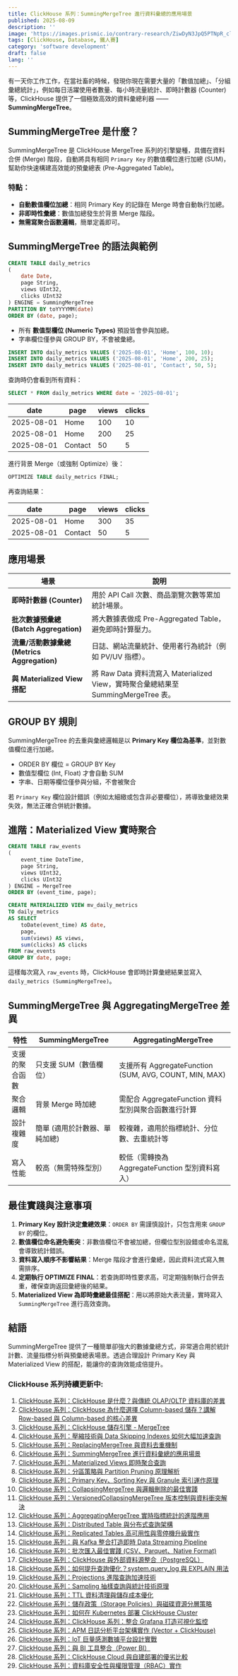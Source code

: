 ```yaml
---
title: ClickHouse 系列：SummingMergeTree 進行資料彙總的應用場景
published: 2025-08-09
description: ''
image: 'https://images.prismic.io/contrary-research/ZiwDyN3JpQ5PTNpR_clickhousecover.png?auto=format,compress'
tags: [ClickHouse, Database, 鐵人賽]
category: 'software development'
draft: false 
lang: ''
---
```


有一天你工作工作，在當社畜的時候，發現你現在需要大量的「數值加總」、「分組彙總統計」，例如每日活躍使用者數量、每小時流量統計、即時計數器 (Counter) 等，ClickHouse 提供了一個極致高效的資料彙總利器 —— **SummingMergeTree**。

## SummingMergeTree 是什麼？

SummingMergeTree 是 ClickHouse MergeTree 系列的引擎變種，具備在資料合併 (Merge) 階段，自動將具有相同 `Primary Key` 的數值欄位進行加總 (SUM)，幫助你快速構建高效能的預彙總表 (Pre-Aggregated Table)。

### 特點：

* **自動數值欄位加總**：相同 Primary Key 的記錄在 Merge 時會自動執行加總。
* **非即時性彙總**：數值加總發生於背景 Merge 階段。
* **無需寫聚合函數邏輯**，簡單定義即可。


## SummingMergeTree 的語法與範例

```sql
CREATE TABLE daily_metrics
(
    date Date,
    page String,
    views UInt32,
    clicks UInt32
) ENGINE = SummingMergeTree
PARTITION BY toYYYYMM(date)
ORDER BY (date, page);
```

* 所有 **數值型欄位 (Numeric Types)** 預設皆會參與加總。
* 字串欄位僅參與 GROUP BY，不會被彙總。

```sql
INSERT INTO daily_metrics VALUES ('2025-08-01', 'Home', 100, 10);
INSERT INTO daily_metrics VALUES ('2025-08-01', 'Home', 200, 25);
INSERT INTO daily_metrics VALUES ('2025-08-01', 'Contact', 50, 5);
```

查詢時仍會看到所有資料：

```sql
SELECT * FROM daily_metrics WHERE date = '2025-08-01';
```

| date       | page    | views | clicks |
| ---------- | ------- | ----- | ------ |
| 2025-08-01 | Home    | 100   | 10     |
| 2025-08-01 | Home    | 200   | 25     |
| 2025-08-01 | Contact | 50    | 5      |

進行背景 Merge（或強制 Optimize）後：

```sql
OPTIMIZE TABLE daily_metrics FINAL;
```

再查詢結果：

| date       | page    | views | clicks |
| ---------- | ------- | ----- | ------ |
| 2025-08-01 | Home    | 300   | 35     |
| 2025-08-01 | Contact | 50    | 5      |


## 應用場景

| 場景                                  | 說明                                                               |
| ----------------------------------- | ---------------------------------------------------------------- |
| **即時計數器 (Counter)** | 用於 API Call 次數、商品瀏覽次數等累加統計場景。                                    |
| **批次數據預彙總 (Batch Aggregation)**     | 將大數據表做成 Pre-Aggregated Table，避免即時計算壓力。                           |
| **流量/活動數據彙總 (Metrics Aggregation)** | 日誌、網站流量統計、使用者行為統計（例如 PV/UV 指標）。                                   |
| **與 Materialized View 搭配**          | 將 Raw Data 資料流寫入 Materialized View，實時聚合彙總結果至 SummingMergeTree 表。 |


## GROUP BY 規則

SummingMergeTree 的去重與彙總邏輯是以 **Primary Key 欄位為基準**，並對數值欄位進行加總。

* ORDER BY 欄位 = GROUP BY Key
* 數值型欄位 (Int, Float) 才會自動 SUM
* 字串、日期等欄位僅參與分組，不會被聚合

若 `Primary Key` 欄位設計錯誤（例如太細緻或包含非必要欄位），將導致彙總效果失效，無法正確合併統計數據。


## 進階：Materialized View 實時聚合

```sql
CREATE TABLE raw_events
(
    event_time DateTime,
    page String,
    views UInt32,
    clicks UInt32
) ENGINE = MergeTree
ORDER BY (event_time, page);

CREATE MATERIALIZED VIEW mv_daily_metrics
TO daily_metrics
AS SELECT
    toDate(event_time) AS date,
    page,
    sum(views) AS views,
    sum(clicks) AS clicks
FROM raw_events
GROUP BY date, page;
```

這樣每次寫入 `raw_events` 時，ClickHouse 會即時計算彙總結果並寫入 `daily_metrics (SummingMergeTree)`。


## SummingMergeTree 與 AggregatingMergeTree 差異

| 特性      | SummingMergeTree | AggregatingMergeTree                               |
| ------- | ---------------- | -------------------------------------------------- |
| 支援的聚合函數 | 只支援 SUM（數值欄位）    | 支援所有 AggregateFunction (SUM, AVG, COUNT, MIN, MAX) |
| 聚合邏輯    | 背景 Merge 時加總     | 需配合 AggregateFunction 資料型別與聚合函數進行計算                |
| 設計複雜度   | 簡單 (適用於計數器、單純加總) | 較複雜，適用於指標統計、分位數、去重統計等                              |
| 寫入性能    | 較高（無需特殊型別）       | 較低（需轉換為 AggregateFunction 型別資料寫入）                  |


## 最佳實踐與注意事項

1. **Primary Key 設計決定彙總效果**：`ORDER BY` 需謹慎設計，只包含用來 `GROUP BY` 的欄位。
2. **數值欄位命名避免衝突**：非數值欄位不會被加總，但欄位型別設錯或命名混亂會導致統計錯誤。
3. **資料寫入順序不影響結果**：Merge 階段才會進行彙總，因此資料流式寫入無需排序。
4. **定期執行 OPTIMIZE FINAL**：若查詢即時性要求高，可定期強制執行合併去重，確保查詢返回彙總後的結果。
5. **Materialized View 為即時彙總最佳搭配**：用以將原始大表流量，實時寫入 `SummingMergeTree` 進行高效查詢。

## 結語

SummingMergeTree 提供了一種簡單卻強大的數據彙總方式，非常適合用於統計計數、流量指標分析與預彙總表場景。透過合理設計 Primary Key 與 Materialized View 的搭配，能讓你的查詢效能成倍提升。

### ClickHouse 系列持續更新中:

1. [ClickHouse 系列：ClickHouse 是什麼？與傳統 OLAP/OLTP 資料庫的差異](https://blog.vicwen.app/posts/what-is-clickhouse/)
2. [ClickHouse 系列：ClickHouse 為什麼選擇 Column-based 儲存？講解 Row-based 與 Column-based 的核心差異](https://blog.vicwen.app/posts/clickhouse-column-row-based-storage/)
3. [ClickHouse 系列：ClickHouse 儲存引擎 - MergeTree](https://blog.vicwen.app/posts/clickhouse-mergetree-engine)
4. [ClickHouse 系列：壓縮技術與 Data Skipping Indexes 如何大幅加速查詢](https://blog.vicwen.app/posts/clickhouse-compression-skipping-index/)
5. [ClickHouse 系列：ReplacingMergeTree 與資料去重機制](https://blog.vicwen.app/posts/clickhouse-replacingmergetree-deduplication/)
6. [ClickHouse 系列：SummingMergeTree 進行資料彙總的應用場景](https://blog.vicwen.app/posts/clickhouse-summingmergetree-aggregation/)
7. [ClickHouse 系列：Materialized Views 即時聚合查詢](https://blog.vicwen.app/posts/clickhouse-materialized-view/)
8. [ClickHouse 系列：分區策略與 Partition Pruning 原理解析](https://blog.vicwen.app/posts/clickhouse-partition-pruning/)
9. [ClickHouse 系列：Primary Key、Sorting Key 與 Granule 索引運作原理](https://blog.vicwen.app/posts/clickhouse-primary-sorting-key/)
10. [ClickHouse 系列：CollapsingMergeTree 與邏輯刪除的最佳實踐](https://blog.vicwen.app/posts/clickhouse-collapsingmergetree/)
11. [ClickHouse 系列：VersionedCollapsingMergeTree 版本控制與資料衝突解決](https://blog.vicwen.app/posts/clickhouse-versioned-collapsingmergetree/)
12. [ClickHouse 系列：AggregatingMergeTree 實時指標統計的進階應用](https://blog.vicwen.app/posts/clickhouse-aggregatingmergetree/)
13. [ClickHouse 系列：Distributed Table 與分布式查詢架構](https://blog.vicwen.app/posts/clickhouse-distributed-table-architecture/)
14. [ClickHouse 系列：Replicated Tables 高可用性與零停機升級實作](https://blog.vicwen.app/posts/clickhouse-replication-failover/)
15. [ClickHouse 系列：與 Kafka 整合打造即時 Data Streaming Pipeline](https://blog.vicwen.app/posts/clickhouse-kafka-data-streaming-pipeline/)
16. [ClickHouse 系列：批次匯入最佳實踐 (CSV、Parquet、Native Format)](https://blog.vicwen.app/posts/clickhouse-batch-import/)
17. [ClickHouse 系列：ClickHouse 與外部資料源整合（PostgreSQL）](https://blog.vicwen.app/posts/clickhouse-external-data-integration/)
18. [ClickHouse 系列：如何提升查詢優化？system.query_log 與 EXPLAIN 用法](https://blog.vicwen.app/posts/clickhouse-query-log-explain/)
19. [ClickHouse 系列：Projections 進階查詢加速技術](https://blog.vicwen.app/posts/clickhouse-projections-optimization/)
20. [ClickHouse 系列：Sampling 抽樣查詢與統計技術原理](https://blog.vicwen.app/posts/clickhouse-sampling-statistics/)
21. [ClickHouse 系列：TTL 資料清理與儲存成本優化](https://blog.vicwen.app/posts/clickhouse-ttl-storage-management/)
22. [ClickHouse 系列：儲存政策（Storage Policies）與磁碟資源分層策略](https://blog.vicwen.app/posts/clickhouse-storage-policies/)
23. [ClickHouse 系列：如何在 Kubernetes 部署 ClickHouse Cluster](https://blog.vicwen.app/posts/clickhouse-kubernetes-deployment/)
24. [ClickHouse 系列：ClickHouse 系列：整合 Grafana 打造可視化監控](https://blog.vicwen.app/posts/clickhouse-grafana-dashboard/)
25. [ClickHouse 系列：APM 日誌分析平台架構實作 (Vector + ClickHouse)](https://blog.vicwen.app/posts/clickhouse-apm-log-analytics/)
26. [ClickHouse 系列：IoT 巨量感測數據平台設計實戰](https://blog.vicwen.app/posts/clickhouse-iot-analytics/)
27. [ClickHouse 系列：與 BI 工具整合（Power BI）](https://blog.vicwen.app/posts/clickhouse-bi-integration/)
28. [ClickHouse 系列：ClickHouse Cloud 與自建部署的優劣比較](https://blog.vicwen.app/posts/clickhouse-cloud-vs-self-host/)
29. [ClickHouse 系列：資料庫安全性與權限管理（RBAC）實作](https://blog.vicwen.app/posts/clickhouse-security-rbac/)

